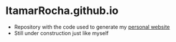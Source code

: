 # ItamarRocha.github.io

* Repository with the code used to generate my [personal website](https://itamarrocha.github.io)
* Still under construction just like myself
